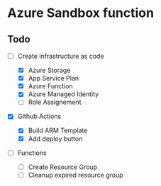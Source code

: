 # Azure Sandbox function

## Todo

- [ ] Create infrastructure as code

  - [X] Azure Storage
  - [X] App Service Plan
  - [X] Azure Function
  - [X] Azure Managed Identity
  - [ ] Role Assignement

- [X] Github Actions
  
  - [X] Build ARM Template
  - [X] Add deploy button

- [ ] Functions

  - [ ] Create Resource Group
  - [ ] Cleanup expired resource group
